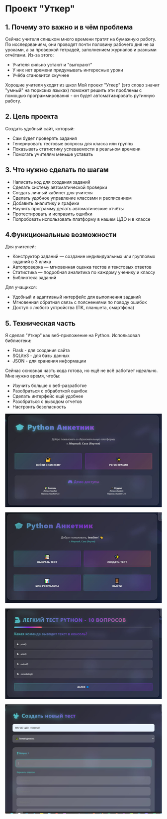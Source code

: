 
# **Проект "Уткер"**

## **1. Почему это важно и в чём проблема**

Сейчас учителя слишком много времени тратят на бумажную работу. По исследованиям, они проводят почти половину рабочего дня не за уроками, а за проверкой тетрадей, заполнением журналов и разными отчётами. Из-за этого:
* Учителя сильно устают и "выгорают"
* У них нет времени придумывать интересные уроки
* Учёба становится скучнее

Хорошие учителя уходят из школ
Мой проект "Уткер" (это слово значит "умный" на тюркских языках) поможет решить эти проблемы с помощью программирования - он будет автоматизировать рутинную работу.

## 2. Цель проекта

Создать удобный сайт, который:
* Сам будет проверять задания
* Генерировать тестовые вопросы для класса или группы
* Показывать статистику успеваемости в реальном времени
* Помогать учителям меньше уставать

## 3. Что нужно сделать по шагам

* Написать код для создания заданий
* Сделать систему автоматической проверки
* Создать личный кабинет для учителя
* Сделать удобное управление классами и расписанием
* Добавить аналитику и графики
* Научить программу делать автоматические отчёты
* Протестировать и исправить ошибки
* Попробовать использовать платформу в нашем ЦДО и в классе

## 4.Функциональные возможности

Для учителей:
* Конструктор заданий — создание индивидуальных или групповых заданий в 3 клика
* Автопроверка — мгновенная оценка тестов и текстовых ответов
* Статистика — подробная аналитика по каждому ученику и классу
* Библиотека заданий 

Для учащихся:
* Удобный и адаптивный интерфейс для выполнения заданий
* Мгновенная обратная связь с пояснениями по поводу ошибок
* Доступ с любого устройства (ПК, планшета, смартфона)

## 5. Техническая часть

Я сделал "Уткер" как веб-приложение на Python. Использовал библиотеки:
* Flask - для создания сайта
* SQLite3 - для базы данных
* JSON - для хранения информации

Сейчас основная часть кода готова, но ещё не всё работает идеально. Мне нужно время, чтобы:
* Изучить больше о веб-разработке
* Разобраться с обработкой ошибок
* Сделать интерфейс ещё удобнее
* Разобраться с выводом отчетов
* Настроить безопасность

![1.jpg](1.jpg)

![2.JPG](2.JPG)

![3.JPG](3.JPG)

![4.JPG](4.JPG)

